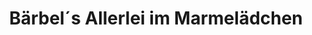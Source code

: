 ---
title: "Bärbel´s Allerlei im Marmelädchen"
url: /forchheim/baerbel-s-allerlei-im-marmelaedchen/
shop: Dorfladen
---